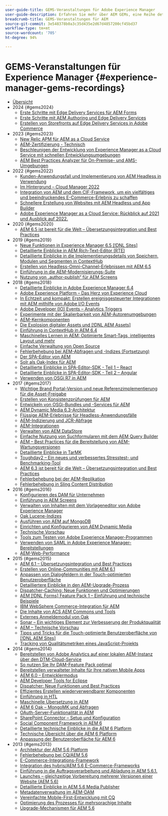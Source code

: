 ```yaml
---
user-guide-title: GEMS-Veranstaltungen für Adobe Experience Manager
user-guide-description: Erfahren Sie mehr über AEM GEMs, eine Reihe detaillierter technischer Einblicke, die von Adobe Experience Manager-Experten angeboten werden.
breadcrumb-title: GEMS-Veranstaltungen für AEM
source-git-commit: 3e548378b0a3c35d435e2d67d4857200cf45bd37
workflow-type: tm+mt
source-wordcount: '705'
ht-degree: 94%

---
```



# GEMS-Veranstaltungen für Experience Manager {#experience-manager-gems-recordings}

+ [Übersicht](overview.md)
+ 2024 {#gems2024}
   + [Erste Schritte mit Edge Delivery Services für AEM Forms](/gems2024/edge-delivery-for-aem-forms.md)
   + [Erste Schritte mit AEM Authoring und Edge Delivery Services](/help/experience-manager-gems/gems2024/aem-authoring-and-edge-delivery.md)
   + [Erstellen von Storefronts auf Edge Delivery Services in Adobe Commerce](/help/experience-manager-gems/gems2024/storefronts-on-edge-delivery-with-adobe-commerce.md)
+ 2023 {#gems2023}
   + [New Relic APM für AEM as a Cloud Service](gems2023/newrelic-apm-for-aem-cloud-service.md)
   + [AEM-Zertifizierung - Technisch](gems2023/aem-certification-technical.md)
   + [Beschleunigen der Entwicklung von Experience Manager as a Cloud Service mit schnellen Entwicklungsumgebungen](/help/experience-manager-gems/gems2023/rapid-development-environments.md)
   + [AEM Best Practices Analyzer für On-Premise- und AMS-Umgebungen](gems2023/aem-best-practices-analyzer.md)
+ 2022 {#gems2022}
   + [Kunden-Anwendungsfall und Implementierung von AEM Headless in Verwendung](gems2022/customer-use-case-and-implementation-of-aem-headless-in-use.md)
   + [Im Hintergrund – Cloud Manager 2022](gems2022/looking-under-the-hood-cloud-manager-2022.md)
   + [Integration von AEM und dem CIF-Framework, um ein vielfältiges und beeindruckendes E-Commerce-Erlebnis zu schaffen](gems2022/aem-and-cif-framework-integration.md)
   + [Schnellere Erstellung von Websites mit AEM Headless und App Builder](gems2022/build-sites-faster-with-headless-and-appbuilder.md)
   + [Adobe Experience Manager as a Cloud Service: Rückblick auf 2021 und Ausblick auf 2022.](gems2022/aemcloudservice-2021-review-and-outlook.md)
+ 2020 {#gems2020}
   + [AEM 6.5 ist bereit für die Welt – Übersetzungsintegration und Best Practices](gems2020/aem65-readyfortheworld-translationintegration-bestpractices.md)
+ 2019 {#gems2019}
   + [Neue Funktionen in Experience Manager 6.5  [!DNL Sites]](gems2019/adobe-experience-manager-6-5-sites-whats-new.md)
   + [Detaillierte Einblicke in AEM Rich-Text-Editor (RTE)](gems2019/aem-rich-text-editor-rte-deep-dive1.md)
   + [Detaillierte Einblicke in die Implementierungsdetails von Speichern, Modulen und Segmenten in ContextHub](gems2019/contexthub-deep-dive.md)
   + [Erstellen von Headless-Omni-Channel-Erlebnissen mit AEM 6.5](gems2019/creating-headless-omnichannel-experiences-with-aem-65.md)
   + [Einführung in die AEM-Modernisierungs-Suite](gems2019/introducing-the-aem-modernization-suite.md)
   + [Nutzung von „author-publish“ für AEM Screens](gems2019/leveraging-author-publish-for-aem-screens.md)
+ 2018 {#gems2018}
   + [Detaillierte Einblicke in Adobe Experience Manager 6.4](gems2018/aem-6-4-technical-sneak-peek.md)
   + [Adobe Experience Platform – Das Herz von Experience Cloud](gems2018/aem-acp.md)
   + [In Echtzeit und kompakt: Erstellen ereignisgesteuerter Integrationen mit AEM mithilfe von Adobe I/O Events](gems2018/aem-adobe-io.md)
   + [Adobe Developer (IO) Events – Analytics Triggers](gems2018/aem-analytics-triggers.md)
   + [Experimente mit der Skalierbarkeit von AEM-Autorenumgebungen](gems2018/aem-author-scalability1.md)
   + [AEM-Kernkomponenten](gems2018/aem-core-components.md)
   + [Die Explosion digitaler Assets und  [!DNL AEM Assets]](gems2018/aem-digital-asset-explosion.md)
   + [Einführung in ContextHub in AEM 6.4](gems2018/aem-intro-to-contexthub.md)
   + [Maschinelles Lernen in AEM: Optimierte Smart-Tags, intelligentes Layout und mehr](gems2018/aem-machine-learning.md)
   + [Einfache Verwaltung von Open Source](gems2018/aem-maintaining-open-source.md)
   + [Fehlerbehebung bei AEM-Abfragen und -Indizes (Fortsetzung)](gems2018/aem-query-and-index-troubleshooting2.md)
   + [Der SPA-Editor von AEM](gems2018/aem-spa-editor.md)
   + [Solr als Oak-Index für AEM](gems2018/solr-as-an-oak-index-for-aem.md)
   + [Detaillierte Einblicke in SPA-Editor-SDK - Teil 1 – React](gems2018/spa-editor-sdk-deep-dive-react.md)
   + [Detaillierte Einblicke in SPA-Editor-SDK - Teil 2 – Angular](gems2018/spa-editor-sdk-deep-dive-angular.md)
   + [Verwenden von OSGi R7 in AEM](gems2018/using-osgi-r7-in-aem.md)
+ 2017 {#gems2017}
   + [Wichtige Brand Portal-Version und neue Referenzimplementierung für die Asset-Freigabe](gems2017/aem-brand-portal.md)
   + [Erstellen von Konsistenzprüfungen für AEM](gems2017/aem-building-health-checks-for-aem.md)
   + [Entwickeln von OSGi-Bundles und -Services für AEM](gems2017/aem-developing-osgi-bundles-services-for-aem.md)
   + [AEM Dynamic Media 6.3-Architektur](gems2017/aem-dynamic-media-architecture.md)
   + [Flüssige AEM-Erlebnisse für Headless-Anwendungsfälle](gems2017/aem-headless-usecases.md)
   + [AEM-Indizierung und JCR-Abfrage](gems2017/aem-indexing-jcr-query.md)
   + [AEM-Integrationen](gems2017/aem-integrations.md)
   + [Verwalten von AEM DataStore](gems2017/aem-managing-aem-datastore.md)
   + [Einfache Nutzung von Suchformularen mit dem AEM Query Builder](gems2017/aem-search-forms-using-querybuilder.md)
   + [AEM – Best Practices für die Bereitstellung von AEM-Wartungsversionen](gems2017/aem-sustenance-best-practices-deploying-maintenance-releases.md)
   + [Detaillierte Einblicke in TarMK](gems2017/aem-tarmk-deepdive.md)
   + [Toughday2 – Ein neues und verbessertes Stresstest- und Benchmarking-Tool](gems2017/aem-toughday2-stress-testing-benchmarking-tool.md)
   + [AEM 6.3 ist bereit für die Welt – Übersetzungsintegration und Best Practices](gems2017/aem-translation-best-practices.md)
   + [Fehlerbehebung bei der AEM-Replikation](gems2017/aem-troubleshooting-aem-replication.md)
   + [Fehlerbehebung in Sling Content Distribution](gems2017/aem-troubleshooting-sling.md)
+ 2016 {#gems2016}
   + [Konfigurieren des DAM für Unternehmen](gems2016/aem-configuring-dam-for-enterprise.md)
   + [Einführung in AEM Screens](gems2016/aem-introduction-to-aem-screens.md)
   + [Verwalten von Inhalten mit dem Vorlageneditor von Adobe Experience Manager](gems2016/aem-managing-content-with-template-editor.md)
   + [Oak Lucene-Indizes](gems2016/aem-oak-lucene-indexes.md)
   + [Ausführen von AEM auf MongoDB](gems2016/aem-running-aem-on-mongodb.md)
   + [Einrichten und Konfigurieren von AEM Dynamic Media](gems2016/aem-setup-and-configure-aem-dynamic-media.md)
   + [Technische Vorschau](gems2016/aem-technical-sneak-peek.md)
   + [Tools zum Testen von Adobe Experience Manager-Programmen](gems2016/aem-testing-tools-for-aem-apps.md)
   + [Verwenden von SAML in Adobe Experience Manager-Bereitstellungen](gems2016/aem-utilizing-saml-in-aem-deployments.md)
   + [AEM-Web-Performance](gems2016/aem-web-performance.md)
+ 2015 {#gems2015}
   + [AEM 6.1 – Übersetzungsintegration und Best Practices](gems2015/aem-6-1-translation-integration-and-best-practices.md)
   + [Erstellen von Online-Communities mit AEM 6.1](gems2015/aem-creating-online-communities-with-aem-6-1.md)
   + [Anpassen von Dialogfeldern in der Touch-optimierten Benutzeroberfläche](gems2015/aem-customizing-dialog-fields-in-touch-ui.md)
   + [Detailliertere Einblicke in den AEM-Upgrade-Prozess](gems2015/aem-deep-dive-into-aem-upgrade-process.md)
   + [Dispatcher-Caching: Neue Funktionen und Optimierungen](gems2015/aem-dispatcher-caching-new-features-and-optimizations.md)
   + [AEM  [!DNL Forms]  Feature Pack 1 – Einführung und technische Beispiele](gems2015/aem-forms-feature-pack-1-introduction-and-technical-samples.md)
   + [IBM WebSphere Commerce-Integration für AEM](gems2015/aem-ibm-websphere-commerce-integration-for-aem.md)
   + [Die Inhalte von ACS AEM Commons und Tools](gems2015/aem-inside-acs-aem-commons-and-tools.md)
   + [Externes Anmeldemodul von Oak](gems2015/aem-oak-external-login-module-authenticating-with-ldap-and-beyond.md)
   + [Sonar – Ein wichtiges Element zur Verbesserung der Produktqualität](gems2015/aem-sonar-a-key-element-to-improve-product-quality.md)
   + [AEM – Technische Vorschau](gems2015/aem-tech-sneak-peek.md)
   + [Tipps und Tricks für die Touch-optimierte Benutzeroberfläche von  [!DNL AEM Sites] ](gems2015/aem-tips-and-tricks-for-aem-sites-touch-ui.md)
   + [Tracking von Qualitätsmetriken eines JavaScript-Projekts](gems2015/aem-track-quality-metrics-of-your-javascript-project.md)
+ 2014 {#gems2014}
   + [Bereitstellen von Adobe Analytics auf einer lokalen AEM-Instanz über den DTM-Cloud-Service](gems2014/aem-adobe-analytics-dynamic-tag-management.md)
   + [So nutzen Sie Ihr DAM-Feature Pack optimal](gems2014/aem-dam-feature-pack.md)
   + [Bereitstellen verwalteter Inhalte für Ihre nativen Mobile Apps](gems2014/aem-delivering-managed-content-to-your-native-apps.md)
   + [AEM 6.0 – Entwicklermodus](gems2014/aem-developer-mode.md)
   + [AEM Developer Tools for Eclipse](gems2014/aem-developer-tools-for-eclipse.md)
   + [Dispatcher: Neue Funktionen und Best Practices](gems2014/aem-dispatcher.md)
   + [Effizientes Erstellen wiederverwendbarer Komponenten](gems2014/aem-efficiently-build-reusable-components.md)
   + [Einführung in HTL](gems2014/aem-introduction-to-htl.md)
   + [Maschinelle Übersetzung in AEM](gems2014/aem-machine-translation-in-aem.md)
   + [AEM 6 Oak – MongoMK und Abfragen](gems2014/aem-oak-mongomk-and-queries.md)
   + [OAuth-Server-Funktionalität in AEM](gems2014/aem-oauth-server-functionality-in-aem.md)
   + [SharePoint Connector – Setup und Konfiguration](gems2014/aem-sharepoint-connector-setup-and-configuration.md)
   + [Social Component Framework in AEM 6](gems2014/aem-social-component-framework-in-aem-6.md)
   + [Detaillierte technische Einblicke in die AEM 6 Platform](gems2014/aem-technical-deep-dive-into-the-aem-6-platform.md)
   + [Technische Übersicht über die AEM 6 Platform](gems2014/aem-technical-overview-of-the-aem-6-platform.md)
   + [Anpassung der Benutzeroberfläche für AEM 6](gems2014/aem-user-interface-customization-for-aem6.md)
+ 2013 {#gems2013}
   + [Architektur der AEM 5.6 Platform](gems2013/aem-architecture-of-the-aem-5-6-platform.md)
   + [Fehlerbehebung bei CQ/AEM 5.6](gems2013/aem-cq-aem-5-6-troubleshooting.md)
   + [E-Commerce-Integrations-Framework](gems2013/aem-ecommerce-integration-framework.md)
   + [Integration des hybris/AEM 5.6 E-Commerce-Frameworks](gems2013/aem-hybris-ecommerce-framework-integration.md)
   + [Einführung in die Auftragsverarbeitung und Abladung in AEM 5.6.1.](gems2013/aem-job-handling-and-offloading.md)
   + [Launches – gleichzeitige Vorbereitung mehrerer Versionen einer Website (AEM 5.6)](gems2013/aem-launches.md)
   + [Detaillierte Einblicke in AEM 5.6 Media Publisher](gems2013/aem-media-publisher-deep-dive.md)
   + [Metadatenverwaltung im AEM-DAM](gems2013/aem-metadata-management-in-aem-dam.md)
   + [Vereinfachte Mobile-First-Entwicklung mit CQ](gems2013/aem-mobile-first-development-with-cq-made-easy.md)
   + [Optimierung des Prozesses für mehrsprachige Inhalte](gems2013/aem-streamlining-multilingual-content-process.md)
   + [Upgrade-Mechanismen für AEM 5.6](gems2013/aem-upgrade-mechanisms.md)

<!--
+ [Archive] {#archive}
    + [AEM 6 Oak: MongoMK and Queries](archive/aem-oak-mongomk-and-queries.md)
    + [Search forms made easy with the AEM querybuilder](archive/aem-search-forms-using-querybuilder.md)
    + [Deep Dive on implementation details of stores, modules and segments in ContextHub](archive/contexthub-deep-dive.md)
    + [AEM Web Performance](archive/aem-web-performance.md)
    + [AEM Query and Index Troubleshooting](archive/aem-query-and-index-troubleshooting.md)
    + [User Interface Customization for AEM 6](archive/aem-user-interface-customization-for-aem6.md)
    + [Technical Sneak Peek](archive/aem-technical-sneak-peek.md)
    + [Customizing Dialog Fields in Touch UI](archive/aem-customizing-dialog-fields-in-touch-ui.md)
    + [Building Health Checks for AEM](archive/aem-building-health-checks-for-aem.md)
    + [Running AEM on MongoDB](archive/aem-running-aem-on-mongodb.md)
    + [AEM 5.6 Media Publisher Deep Dive ](archive/aem-media-publisher-deep-dive.md)
    + [AEM Fluid Experiences for headless usecases](archive/aem-headless-usecases.md)
    + [The Digital Asset Explosion & AEM Assets](archive/aem-digital-asset-explosion.md)
    + [Introduction of Job Handling and Offloading in AEM 5.6.1. ](archive/aem-job-handling-and-offloading.md)
    + [Technical Overview of the AEM 6 Platform](archive/aem-technical-overview-of-the-aem-6-platform.md)
    + [Launches: concurrent preparation of multiple versions of a website (AEM 5.6) ](archive/aem-launches.md)
    + [Efficiently Build Reusable Components](archive/aem-efficiently-build-reusable-components.md)
    + [AEM Integrations - a solid foundation goes a long way](archive/aem-integrations.md)
    + [Dispatcher - New features and best practices](archive/aem-dispatcher.md)
    + [Adobe Experience Manager 6.5 Sites - What's New](archive/adobe-experience-manager-6-5-sites-whats-new.md)
    + [Oak's External Login Module - Authenticating with LDAP and Beyond](archive/aem-oak-external-login-module-authenticating-with-ldap-and-beyond.md)
    + [Troubleshooting AEM Replication](archive/aem-troubleshooting-aem-replication.md)
    + [Metadata Management in AEM DAM](archive/aem-metadata-management-in-aem-dam.md)
    + [AEM 6.5 Ready for the World - Translation Integration & Best Practices](archive/aem65-readyfortheworld-translationintegration-bestpractices.md)
    + [hybris/AEM 5.6 eCommerce framework integration](archive/aem-hybris-ecommerce-framework-integration.md)
    + [How to deploy Adobe Analytics on a local AEM instance by using the Dynamic Tag Management cloud service](archive/aem-adobe-analytics-dynamic-tag-management.md)
    + [eCommerce Integration Framework ](archive/aem-ecommerce-integration-framework.md)
    + [Real-time and lightweight: build event-driven integrations with AEM using Adobe I/O Events](archive/aem-adobe-io.md)
    + [AEM Tech Sneak Peek](archive/aem-tech-sneak-peek.md)
    + [AEM Rich Text Editor (RTE) Deep Dive](archive/aem-rich-text-editor-rte-deep-dive1.md)
    + [Deep dive into AEM upgrade process](archive/aem-deep-dive-into-aem-upgrade-process.md)
    + [AEM SPA Editor](archive/aem-spa-editor.md)
    + [MSM and Translation: Best Practices ](archive/aem-msm-and-translation-best-practices.md)
    + [AEM Indexing and JCR Query](archive/aem-indexing-jcr-query.md)
    + [IBM WebSphere Commerce Integration for AEM](archive/aem-ibm-websphere-commerce-integration-for-aem.md)
    + [Setup and Configure AEM Dynamic Media](archive/aem-setup-and-configure-aem-dynamic-media.md)
    + [Leveraging author-publish for AEM Screens](archive/leveraging-author-publish-for-aem-screens.md)
    + [Experiments in AEM Author Scalability](archive/aem-author-scalability1.md)
    + [Introduction to AEM Screens](archive/aem-introduction-to-aem-screens.md)
    + [Creating Headless Omnichannel Experiences with AEM 6.5](archive/creating-headless-omnichannel-experiences-with-aem-65.md)
    + [Developing OSGi Bundles and Services for AEM](archive/aem-developing-osgi-bundles-services-for-aem.md)
    + [Technical Deep Dive into the AEM 6 Platform](archive/aem-technical-deep-dive-into-the-aem-6-platform.md)
    + [Adobe Experience Platform - The Heart of Experience Cloud](archive/aem-acp.md)
    + [Social Component Framework in AEM 6](archive/aem-social-component-framework-in-aem-6.md)
    + [Mobile-First Development with CQ Made Easy](archive/aem-mobile-first-development-with-cq-made-easy.md)
    + [AEM Core Components](archive/aem-core-components.md)
    + [AEM SPA Editor](archive/jcr-aem-spa-editor.md)
    + [Major Brand Portal Release and new reference implementation for Asset Share](archive/aem-brand-portal.md)
    + [Utilizing SAML in Adobe Experience Manager deployments](archive/aem-utilizing-saml-in-aem-deployments.md)
    + [AEM 6.0 Developer Mode](archive/aem-developer-mode.md)
    + [AEM [!DNL Forms] Feature Pack 1 introduction and technical samples](archive/aem-forms-feature-pack-1-introduction-and-technical-samples.md)
    + [CQ/AEM 5.6 Troubleshooting](archive/aem-cq-aem-5-6-troubleshooting.md)
    + [AEM Dynamic Media 6.3 Architecture](archive/aem-dynamic-media-architecture.md)
    + [Inside ACS AEM Commons & Tools](archive/aem-inside-acs-aem-commons-and-tools.md)
    + [Creating online Communities with AEM 6.1](archive/aem-creating-online-communities-with-aem-6-1.md)
    + [OAuth Server functionality in AEM - Embrace Federation and unleash your REST APIs!](archive/aem-oauth-server-functionality-in-aem.md)
    + [Into the tar pit: a TarMK deep dive](archive/aem-tarmk-deepdive.md)
    + [Oak Lucene Indexes](archive/aem-oak-lucene-indexes.md)
    + [AEM Developer Tools for Eclipse](archive/aem-developer-tools-for-eclipse.md)
    + [Solr as an Oak index for AEM](archive/solr-as-an-oak-index-for-aem1.md)
    + [Toughday2 - A new and improved stress testing and benchmarking tool](archive/aem-toughday2-stress-testing-benchmarking-tool.md)
    + [Introduction to ContextHub in AEM 6.4](archive/aem-intro-to-contexthub.md)
    + [Configuring the DAM for Enterprise](archive/aem-configuring-dam-for-enterprise.md)
    + [Managing AEM DataStore](archive/aem-managing-aem-datastore.md)
    + [AEM Sustenance - Best Practices for deploying AEM Maintenance Releases](archive/aem-sustenance-best-practices-deploying-maintenance-releases.md)
    + [Maintaining Open Source While Maintaining Your Sanity](archive/aem-maintaining-open-source.md)
    + [SPA Editor SDK Deep Dive - Part 1 - React ](archive/spa-editor-sdk-deep-dive-react.md)
    + [Tools to use for testing Adobe Experience Manager applications](archive/aem-testing-tools-for-aem-apps.md)
    + [Machine Learning in AEM: Enhanced Smart Tags, Smart Layout and more](archive/aem-machine-learning.md)
    + [Tips and tricks for AEM Sites Touch UI](archive/aem-tips-and-tricks-for-aem-sites-touch-ui.md)
    + [Dispatcher Caching - New Features and Optimizations](archive/aem-dispatcher-caching-new-features-and-optimizations.md)
    + [How to get the most out of your DAM Feature Pack](archive/aem-dam-feature-pack.md)
    + [Troubleshooting Sling Content Distribution](archive/aem-troubleshooting-sling.md)
    + [Introduction to HTL](archive/aem-introduction-to-htl.md)
    + [Delivering Managed Content to your Native Apps](archive/aem-delivering-managed-content-to-your-native-apps.md)
    + [SharePoint Connector - Setup and Configuration](archive/aem-sharepoint-connector-setup-and-configuration.md)
    + [AEM 6.1 Translation Integration & Best Practices](archive/aem-6-1-translation-integration-and-best-practices.md)
    + [Managing your content with the template editor of Adobe Experience Manager](archive/aem-managing-content-with-template-editor.md)
    + [SPA Editor SDK Deep Dive - Part 2 - Angular](archive/spa-editor-sdk-deep-dive-angular.md)
    + [Sonar - A key element to improve product quality](archive/aem-sonar-a-key-element-to-improve-product-quality.md)
    + [AEM 6.3 Ready for the World - Translation Integration & Best Practices](archive/aem-translation-best-practices.md)
    + [AEM 5.6 upgrade mechanisms ](archive/aem-upgrade-mechanisms.md)
    + [Track quality metrics of your Javascript project](archive/aem-track-quality-metrics-of-your-javascript-project.md)
    + [Streamlining multilingual content process](archive/aem-streamlining-multilingual-content-process.md)
    + [Deep Dive into Adobe Experience Manager 6.4](archive/aem-6-4-technical-sneak-peek.md)
    + [Machine Translation in AEM](archive/aem-machine-translation-in-aem.md)
    + [Using OSGi R7 in AEM](archive/using-osgi-r7-in-aem.md)
    + [Architecture of the AEM 5.6 Platform](archive/aem-architecture-of-the-aem-5-6-platform.md)
    + [Adobe I/O Events - Analytics Triggers](archive/aem-analytics-triggers.md)
    + [Introducing the AEM Modernization Suite](archive/introducing-the-aem-modernization-suite.md)
    + [AEM Query and Index Troubleshooting](archive/aem-query-and-index-troubleshooting2.md)
-->
